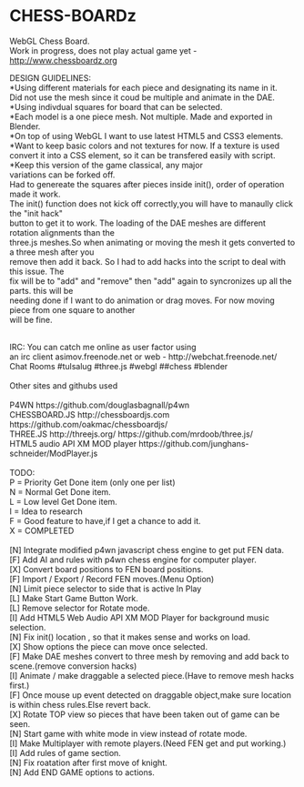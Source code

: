 # CHESS-BOARDz
WebGL Chess Board.
<BR>
Work in progress, does not play actual game yet - http://www.chessboardz.org

DESIGN GUIDELINES:<BR>
 *Using different materials for each piece and designating its name in it.<BR>
  Did not use the mesh since it coud be multiple and animate in the DAE.<BR>
  *Using indivdual squares for board that can be selected.<BR>
 *Each model is a one piece mesh. Not multiple. Made and exported in Blender. <BR>
  *On top of using WebGL I want to use latest HTML5 and CSS3 elements.<BR>
  *Want to keep basic colors and not textures for now. If a texture is used<BR>
 convert it into a CSS element, so it can be transfered easily with script. <BR>
 *Keep this version of the game classical, any major <BR>
 variations can be forked off.<BR> 
 Had to genereate the squares after pieces inside init(), order of operation made it work.<BR>
 The init() function does not kick off correctly,you will have to manaully click the "init hack"<BR>
 button to get it to work. The loading of the DAE meshes are different rotation alignments than the<BR>
 three.js meshes.So when animating or moving the mesh it gets converted to a three mesh after you<BR>
 remove then add it back. So I had to add hacks into the script to deal with this issue. The <BR>
 fix will be to "add" and "remove" then "add" again to syncronizes up all the parts. this will be<BR>
 needing done if I want to do animation or drag moves. For now moving piece from one square to another<BR>
 will be fine.<BR>
 
<BR>
IRC:
You can catch me online as user factor using<BR>
an irc client asimov.freenode.net or web - http://webchat.freenode.net/ <BR>
Chat Rooms #tulsalug #three.js #webgl ##chess #blender<BR>
<BR>
Other sites and githubs used<BR>
<BR>
  P4WN  https://github.com/douglasbagnall/p4wn<BR>
  CHESSBOARD.JS  http://chessboardjs.com  https://github.com/oakmac/chessboardjs/ <BR>
  THREE.JS  http://threejs.org/  https://github.com/mrdoob/three.js/ <BR>
  HTML5 audio API XM MOD player https://github.com/junghans-schneider/ModPlayer.js <BR>
  
<BR>
TODO:<BR>
 P = Priority Get Done item (only one per list)<BR>
 N = Normal Get Done item.<BR>
 L = Low level Get Done item.<BR>
 I = Idea to research<BR>
 F = Good feature to have,if I get a chance to add it.<BR>
 X = COMPLETED<BR>
 <BR>
 [N] Integrate modified p4wn javascript chess engine to get put FEN data.<BR>
 [F] Add AI and rules with p4wn chess engine for computer player.<BR>
 [X] Convert board positions to FEN board positions.<BR>
 [F] Import / Export / Record FEN moves.(Menu Option) <BR>
 [N] Limit piece selector to side that is active In Play<BR>
 [L] Make Start Game Button Work. <BR>
 [L] Remove selector for Rotate mode. <BR>
 [I] Add HTML5 Web Audio API XM MOD Player for background music selection. <BR>
 [N] Fix init() location , so that it makes sense and works on load.<BR> 
 [X] Show options the piece can move once selected.<BR>
 [F] Make DAE meshes convert to three mesh by removing and add back to scene.(remove conversion hacks)<BR>
 [I] Animate / make draggable a selected piece.(Have to remove mesh hacks first.) <BR>
 [F] Once mouse up event detected on draggable object,make sure location is within chess rules.Else revert back.<BR>
 [X] Rotate TOP view so pieces that have been taken out of game can be seen.<BR>
 [N] Start game with white mode in view instead of rotate mode.<BR>
 [I] Make Multiplayer with remote players.(Need FEN get and put working.)<BR>
 [I] Add rules of game section.<BR> 
 [N] Fix roatation after first move of knight.<BR>
 [N] Add END GAME options to actions. <BR>
 
 
 
 
 
 
 
